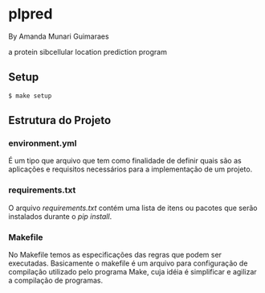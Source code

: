 # plpred

By Amanda Munari Guimaraes

a protein sibcellular location prediction program

## Setup

```
$ make setup
```
## Estrutura do Projeto

### environment.yml
É um tipo que arquivo que tem como finalidade de definir quais são as aplicações e requisitos necessários para a implementação de um projeto.

### requirements.txt
O arquivo *requirements.txt*  contém uma lista de itens ou pacotes que serão instalados durante o *pip install*.

### Makefile
No Makefile temos as especificações das regras que podem ser executadas. Basicamente o makefile é um arquivo para configuração de compilação utilizado pelo programa Make, cuja idéia é simplificar e agilizar a compilação de programas. 